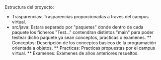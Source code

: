 Estructura del proyecto:
*  Trasparencias: Trasparencias proporcionadas a traves del campus virtual.
*  src/java: Estara separado por "paquetes" donde dentro de cada paquete los ficheros "Test..." contendran distintos "main" para poder testear dicho paquete ya sean conceptos, practicas o examenes. 
  **  Conceptos: Descripción de los conceptos basicos de la programación orientada a objetos.
  **  Practicas: Practicas propuestas por el campus virtual.
  **  Examenes: Examenes de años anteriores resueltos.
